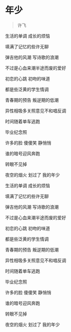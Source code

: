 # 年少
> 许飞

生活的单调 成长的烦恼

填满了记忆的些许无聊

弹吉他的风潮 写诗歌的浪潮

不过是心血来潮半途而废的爱好

初恋的心跳 初吻的味道

都是些泛黄的学生情调

青春期的预告 叛逆期的低潮

异性相吸多关照意见不和唱反调

时间随着单车逃跑

毕业纪念照

许多的脸 傻傻笑 静悄悄

谁的暗号迎风奔跑

转眼不见掉

夜空的烟火 划过了 我的年少

生活的单调 成长的烦恼

填满了记忆的些许无聊

弹吉他的风潮 写诗歌的浪潮

不过是心血来潮半途而废的爱好

初恋的心跳 初吻的味道

都是些泛黄的学生情调

青春期的预告 叛逆期的低潮

异性相吸多关照意见不和唱反调

时间随着单车逃跑

毕业纪念照

许多的脸 傻傻笑 静悄悄

谁的暗号迎风奔跑

转眼不见掉

夜空的烟火 划过了 我的年少

